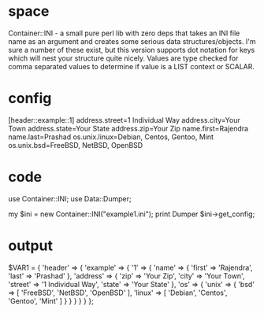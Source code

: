 space
=====

Container::INI - a small pure perl lib with zero deps that takes an INI file name as an argument and creates some serious data structures/objects.
                 I'm sure a number of these exist, but this version supports dot notation for keys which will nest your structure
		 quite nicely.  Values are type checked for comma separated values to determine if value is a LIST context or SCALAR.

# config
 [header::example::1]
 address.street=1 Individual Way
 address.city=Your Town
 address.state=Your State
 address.zip=Your Zip
 name.first=Rajendra
 name.last=Prashad
 os.unix.linux=Debian, Centos, Gentoo, Mint
 os.unix.bsd=FreeBSD, NetBSD, OpenBSD

# code
 use Container::INI;
 use Data::Dumper;

 my $ini = new Container::INI("example1.ini");
 print Dumper $ini->get_config;

# output
 $VAR1 = {
          'header' => {
                        'example' => {
                                       '1' => {
                                                'name' => {
                                                            'first' => 'Rajendra',
                                                            'last' => 'Prashad'
                                                          },
                                                'address' => {
                                                               'zip' => 'Your Zip',
                                                               'city' => 'Your Town',
                                                               'street' => '1 Individual Way',
                                                               'state' => 'Your State'
                                                             },
                                                'os' => {
                                                          'unix' => {
                                                                      'bsd' => [
                                                                                 'FreeBSD',
                                                                                 'NetBSD',
                                                                                 'OpenBSD'
                                                                               ],
                                                                      'linux' => [
                                                                                   'Debian',
                                                                                   'Centos',
                                                                                   'Gentoo',
                                                                                   'Mint'
                                                                                 ]
                                                                    }
                                                        }
                                              }
                                     }
                      }
        };

